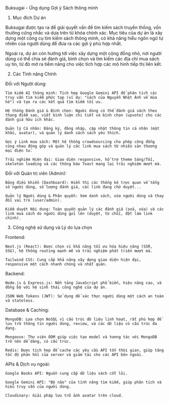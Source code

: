 Buksugai - Ứng dụng Gợi ý Sách thông minh

1. Mục đích Dự án
   
  Buksugai được tạo ra để giải quyết vấn đề tìm kiếm sách truyền thống, vốn thường cứng nhắc và dựa trên từ khóa chính xác. Mục tiêu của dự án là xây dựng một công cụ tìm kiếm sách thông minh, có khả năng hiểu ngôn ngữ tự nhiên của người dùng để đưa ra các gợi ý phù hợp nhất.

  Ngoài ra, dự án còn hướng tới việc xây dựng một cộng đồng nhỏ, nơi người dùng có thể chia sẻ đánh giá, bình chọn và tìm kiếm các địa chỉ mua sách uy tín, từ đó mở ra tiềm năng cho việc tích hợp các mô hình tiếp thị liên kết.

2. Các Tính năng Chính
   
  Đối với Người dùng:

    Tìm kiếm AI thông minh: Tích hợp Google Gemini API để phân tích các truy vấn tìm kiếm phức tạp (ví dụ: "sách của Nguyễn Nhật Ánh về mùa hè") và tạo ra các kết quả tìm kiếm tối ưu.

    Hệ thống Đánh giá & Bình chọn: Người dùng có thể đánh giá sách theo thang điểm sao, viết bình luận chi tiết và bình chọn (upvote) cho các đánh giá hữu ích khác.

    Quản lý Cá nhân: Đăng ký, đăng nhập, cập nhật thông tin cá nhân (mật khẩu, avatar), và quản lý danh sách sách yêu thích.

    Gợi ý Link mua sách: Một hệ thống crowdsourcing cho phép cộng đồng cùng nhau đóng góp và quản lý các link mua sách từ nhiều sàn thương mại điện tử.

    Trải nghiệm Hiện đại: Giao diện responsive, hỗ trợ theme Sáng/Tối, skeleton loading và các thông báo Toast mang lại trải nghiệm mượt mà.

  Đối với Quản trị viên (Admin):

    Bảng điều khiển (Dashboard): Hiển thị các thống kê trực quan về tổng số người dùng, số lượng đánh giá, các link đang chờ duyệt...

    Quản lý Người dùng & Phân quyền: Xem danh sách, xóa người dùng và thay đổi vai trò (user/admin).

    Kiểm duyệt Nội dung: Toàn quyền quản lý các đánh giá (sửa, xóa) và các link mua sách do người dùng gửi lên (duyệt, từ chối, đặt làm link chính).

3. Công nghệ sử dụng và Lý do lựa chọn

  Frontend:

    Next.js (React): Được chọn vì khả năng tối ưu hóa hiệu năng (SSR, SSG), hệ thống routing mạnh mẽ và trải nghiệm phát triển mượt mà.

    Tailwind CSS: Cung cấp khả năng xây dựng giao diện hiện đại, responsive một cách nhanh chóng và nhất quán.

  Backend:

    Node.js & Express.js: Nền tảng JavaScript phổ biến, hiệu năng cao, và đồng bộ với hệ sinh thái công nghệ của dự án.

    JSON Web Tokens (JWT): Sử dụng để xác thực người dùng một cách an toàn và stateless.

  Database & Caching:

    MongoDB: Lựa chọn NoSQL vì cấu trúc dữ liệu linh hoạt, rất phù hợp để lưu trữ thông tin người dùng, review, và các dữ liệu có cấu trúc đa dạng.

    Mongoose: Thư viện ODM giúp việc tạo model và tương tác với MongoDB trở nên dễ dàng, có cấu trúc.

    Redis: Được tích hợp để cache các yêu cầu API tốn thời gian, giúp tăng tốc độ phản hồi của server và giảm tải cho các API bên ngoài.

  APIs & Dịch vụ ngoài:

    Google Books API: Nguồn cung cấp dữ liệu sách cốt lõi.

    Google Gemini API: "Bộ não" của tính năng tìm kiếm, giúp phân tích và hiểu truy vấn của người dùng.

    Cloudinary: Giải pháp lưu trữ ảnh avatar trên cloud.
